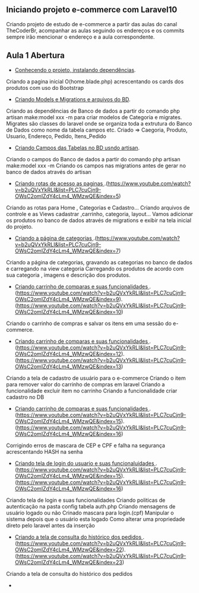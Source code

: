 ## Iniciando projeto e-commerce com Laravel10

Criando projeto de estudo de e-commerce a partir das aulas do canal TheCoderBr, acompanhar as aulas seguindo os endereços e os commits 
sempre irão mencionar o endereço e a aula correspondente.

## Aula 1 Abertura
- [Conhecendo o projeto, instalando dependências](https://www.youtube.com/watch?v=TglghPMqZPg&list=PLC7cuCjn9-OWsC2omIZdY4cLm4_WMzwQE&index=1).

Criando a pagina inicial O(home.blade.php) acrescentando os cards dos produtos com uso do Bootstrap

- [  Criando Models e Migrations e  arquivos do BD](https://www.youtube.com/watch?v=dAoZn0aj3BE&list=PLC7cuCjn9-OWsC2omIZdY4cLm4_WMzwQE&index=2).

Criando as dependências de Banco de dados a partir do comando php artisan make:model xxx -m para criar modelos de Categoria e migrates. Migrates são classes do laravel onde se organiza toda a extrutura do Banco de Dados como nome da tabela campos etc. Criado => Caegoria, Produto, Usuario, Endereço, Pedido, Itens_Pedido

- [  Criando Campos das Tabelas no BD usndo artisan](https://www.youtube.com/watch?v=b2uQVxYkRLI&list=PLC7cuCjn9-OWsC2omIZdY4cLm4_WMzwQE&index=3).

Criando o campos do Banco de dados a partir do comando php artisan make:model xxx -m
Criando os campos nas migrations antes de gerar no banco de dados através do artisan 

- [  Criando rotas de acesso as paginas ](https://www.youtube.com/watch?v=b2uQVxYkRLI&list=PLC7cuCjn9-OWsC2omIZdY4cLm4_WMzwQE&index=4).(https://www.youtube.com/watch?v=b2uQVxYkRLI&list=PLC7cuCjn9-OWsC2omIZdY4cLm4_WMzwQE&index=5)

Criando as rotas para Home , Categorias e Cadastro... Criando arquivos de controle e as Views cadastrar ,carrinho, categoria, layout...  Vamos adicionar os produtos no banco de dados através de migrations e exibir na tela inicial do projeto.
 
 - [  Criando a  página de categorias ](https://www.youtube.com/watch?v=b2uQVxYkRLI&list=PLC7cuCjn9-OWsC2omIZdY4cLm4_WMzwQE&index=6).(https://www.youtube.com/watch?v=b2uQVxYkRLI&list=PLC7cuCjn9-OWsC2omIZdY4cLm4_WMzwQE&index=7)

 Criando a página de categorias, gravando as categorias no banco de dados e carregando na view categoria
 Carregando os produtos de acordo com sua categoria , imagens e descrição dos produtos.

 - [  Criando carrinho de comparas e suas funcionalidades ](https://www.youtube.com/watch?v=b2uQVxYkRLI&list=PLC7cuCjn9-OWsC2omIZdY4cLm4_WMzwQE&index=8).(https://www.youtube.com/watch?v=b2uQVxYkRLI&list=PLC7cuCjn9-OWsC2omIZdY4cLm4_WMzwQE&index=9).(https://www.youtube.com/watch?v=b2uQVxYkRLI&list=PLC7cuCjn9-OWsC2omIZdY4cLm4_WMzwQE&index=10)

 Criando o carrinho de compras e salvar os itens em uma sessão do e-commerce.

 - [  Criando carrinho de comparas e suas funcionalidades ](https://www.youtube.com/watch?v=b2uQVxYkRLI&list=PLC7cuCjn9-OWsC2omIZdY4cLm4_WMzwQE&index=11).(https://www.youtube.com/watch?v=b2uQVxYkRLI&list=PLC7cuCjn9-OWsC2omIZdY4cLm4_WMzwQE&index=12).(https://www.youtube.com/watch?v=b2uQVxYkRLI&list=PLC7cuCjn9-OWsC2omIZdY4cLm4_WMzwQE&index=13)

 Criando a tela de cadastro de usuário para o e-commerce
 Criando  o item para remover valor do carrinho de compras em laravel
 Criando a funcionalidade excluir item no carrinho
 Criando a funcionalidade criar cadastro no DB
 - [  Criando carrinho de comparas e suas funcionalidades ](https://www.youtube.com/watch?v=b2uQVxYkRLI&list=PLC7cuCjn9-OWsC2omIZdY4cLm4_WMzwQE&index=14).(https://www.youtube.com/watch?v=b2uQVxYkRLI&list=PLC7cuCjn9-OWsC2omIZdY4cLm4_WMzwQE&index=15).(https://www.youtube.com/watch?v=b2uQVxYkRLI&list=PLC7cuCjn9-OWsC2omIZdY4cLm4_WMzwQE&index=16)

 Corrigindo erros de mascara de CEP e CPF e falha na segurança acrescentando HASH na senha
 
 - [  Criando tela de login do usuario e suas funcionaluidades ](https://www.youtube.com/watch?v=b2uQVxYkRLI&list=PLC7cuCjn9-OWsC2omIZdY4cLm4_WMzwQE&index=17).(https://www.youtube.com/watch?v=b2uQVxYkRLI&list=PLC7cuCjn9-OWsC2omIZdY4cLm4_WMzwQE&index=15).(https://www.youtube.com/watch?v=b2uQVxYkRLI&list=PLC7cuCjn9-OWsC2omIZdY4cLm4_WMzwQE&index=16)
 
 Criando tela de login e suas funcionalidades
 Criando politicas de autenticação na pasta config tabela auth.php
 Criando mensagens de usuário logado ou não
 Crinado mascara para login.(cpf) 
 Manipular o sistema depois que o usuário esta logado
 Como alterar uma propriedade direto pelo laravel antes da inserção
 - [  Criando a tela de consulta do histórico dos pedidos ](https://www.youtube.com/watch?v=b2uQVxYkRLI&list=PLC7cuCjn9-OWsC2omIZdY4cLm4_WMzwQE&index=21).(https://www.youtube.com/watch?v=b2uQVxYkRLI&list=PLC7cuCjn9-OWsC2omIZdY4cLm4_WMzwQE&index=22).(https://www.youtube.com/watch?v=b2uQVxYkRLI&list=PLC7cuCjn9-OWsC2omIZdY4cLm4_WMzwQE&index=23)
 
 Criando a tela de consulta do histórico dos pedidos
 



- **[]()**

